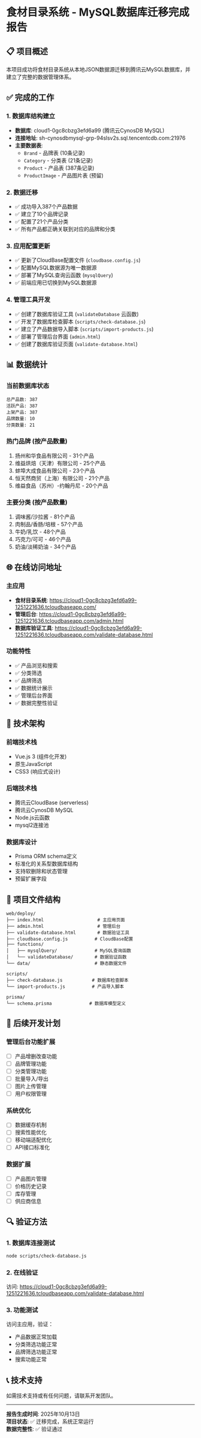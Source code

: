 # 食材目录系统 - MySQL数据库迁移完成报告

## 📋 项目概述

本项目成功将食材目录系统从本地JSON数据源迁移到腾讯云MySQL数据库，并建立了完整的数据管理体系。

## ✅ 完成的工作

### 1. 数据库结构建立
- **数据库**: cloud1-0gc8cbzg3efd6a99 (腾讯云CynosDB MySQL)
- **连接地址**: sh-cynosdbmysql-grp-94slsv2s.sql.tencentcdb.com:21976
- **主要数据表**:
  - `Brand` - 品牌表 (10条记录)
  - `Category` - 分类表 (21条记录)  
  - `Product` - 产品表 (387条记录)
  - `ProductImage` - 产品图片表 (预留)

### 2. 数据迁移
- ✅ 成功导入387个产品数据
- ✅ 建立了10个品牌记录
- ✅ 配置了21个产品分类
- ✅ 所有产品都正确关联到对应的品牌和分类

### 3. 应用配置更新
- ✅ 更新了CloudBase配置文件 (`cloudbase.config.js`)
- ✅ 配置MySQL数据源为唯一数据源
- ✅ 部署了MySQL查询云函数 (`mysqlQuery`)
- ✅ 前端应用已切换到MySQL数据源

### 4. 管理工具开发
- ✅ 创建了数据库验证工具 (`validateDatabase` 云函数)
- ✅ 开发了数据库检查脚本 (`scripts/check-database.js`)
- ✅ 建立了产品数据导入脚本 (`scripts/import-products.js`)
- ✅ 部署了管理后台界面 (`admin.html`)
- ✅ 创建了数据库验证页面 (`validate-database.html`)

## 📊 数据统计

### 当前数据库状态
```
总产品数: 387
活跃产品: 387  
上架产品: 387
品牌数量: 10
分类数量: 21
```

### 热门品牌 (按产品数量)
1. 扬州和华食品有限公司 - 31个产品
2. 维益烘焙（天津）有限公司 - 25个产品
3. 蚌埠大成食品有限公司 - 23个产品
4. 恒天然商贸（上海）有限公司 - 21个产品
5. 维益食品（苏州）-约翰丹尼 - 20个产品

### 主要分类 (按产品数量)
1. 调味酱/沙拉酱 - 81个产品
2. 肉制品/香肠/培根 - 57个产品
3. 牛奶/乳饮 - 48个产品
4. 巧克力/可可 - 46个产品
5. 奶油/淡稀奶油 - 34个产品

## 🌐 在线访问地址

### 主应用
- **食材目录系统**: https://cloud1-0gc8cbzg3efd6a99-1251221636.tcloudbaseapp.com/
- **管理后台**: https://cloud1-0gc8cbzg3efd6a99-1251221636.tcloudbaseapp.com/admin.html
- **数据库验证工具**: https://cloud1-0gc8cbzg3efd6a99-1251221636.tcloudbaseapp.com/validate-database.html

### 功能特性
- ✅ 产品浏览和搜索
- ✅ 分类筛选
- ✅ 品牌筛选  
- ✅ 数据统计展示
- ✅ 管理后台界面
- ✅ 数据完整性验证

## 🔧 技术架构

### 前端技术栈
- Vue.js 3 (组件化开发)
- 原生JavaScript
- CSS3 (响应式设计)

### 后端技术栈
- 腾讯云CloudBase (serverless)
- 腾讯云CynosDB MySQL
- Node.js云函数
- mysql2连接池

### 数据库设计
- Prisma ORM schema定义
- 标准化的关系型数据库结构
- 支持软删除和状态管理
- 预留扩展字段

## 📁 项目文件结构

```
web/deploy/
├── index.html                    # 主应用页面
├── admin.html                    # 管理后台
├── validate-database.html        # 数据验证工具
├── cloudbase.config.js          # CloudBase配置
├── functions/
│   ├── mysqlQuery/              # MySQL查询函数
│   └── validateDatabase/        # 数据验证函数
└── data/                        # 静态数据文件

scripts/
├── check-database.js           # 数据库检查脚本
└── import-products.js          # 产品导入脚本

prisma/
└── schema.prisma              # 数据库模型定义
```

## 🎯 后续开发计划

### 管理后台功能扩展
- [ ] 产品增删改查功能
- [ ] 品牌管理功能
- [ ] 分类管理功能
- [ ] 批量导入/导出
- [ ] 图片上传管理
- [ ] 用户权限管理

### 系统优化
- [ ] 数据缓存机制
- [ ] 搜索性能优化
- [ ] 移动端适配优化
- [ ] API接口标准化

### 数据扩展
- [ ] 产品图片管理
- [ ] 价格历史记录
- [ ] 库存管理
- [ ] 供应商信息

## 🔍 验证方法

### 1. 数据库连接测试
```bash
node scripts/check-database.js
```

### 2. 在线验证
访问: https://cloud1-0gc8cbzg3efd6a99-1251221636.tcloudbaseapp.com/validate-database.html

### 3. 功能测试
访问主应用，验证：
- 产品数据正常加载
- 分类筛选功能正常
- 品牌筛选功能正常
- 搜索功能正常

## 📞 技术支持

如需技术支持或有任何问题，请联系开发团队。

---

**报告生成时间**: 2025年10月13日  
**项目状态**: ✅ 迁移完成，系统正常运行  
**数据完整性**: ✅ 验证通过
